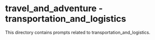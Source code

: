 # travel_and_adventure - transportation_and_logistics

This directory contains prompts related to transportation_and_logistics.